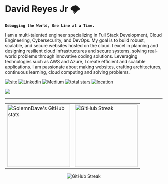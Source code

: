 # David Reyes Jr 🌩️

**`Debugging the World, One Line at a Time.`**

I am a multi-talented engineer specializing in Full Stack Development, Cloud Engineering, Cybersecurity, and DevOps. My goal is to build robust, scalable, and secure websites hosted on the cloud. I excel in planning and designing resilient cloud infrastructures and secure systems, solving real-world problems through innovative coding solutions. Leveraging technologies such as AWS and Azure, I create efficient and scalable applications. I am passionate about making websites, crafting architectures, continuous learning, cloud  computing and solving problems.

<p align="left">
    <a href="">
        <img alt="site" title="Portfolio" src="https://custom-icon-badges.demolab.com/badge/-SolemnDave.cloud-silver?style=for-the-badge&logo=mention&logoColor=black"/></a>
    <a href="https://www.linkedin.com/in/davereyjr/">
        <img alt="LinkedIn" title="LinkedIn" src="https://custom-icon-badges.demolab.com/badge/-LinkedIn-blue?style=for-the-badge&logo=linkedin&logoColor=white"/></a>
    <a href="https://medium.com/@solemn_dave">
        <img alt="Medium" title="Medium" src="https://custom-icon-badges.demolab.com/badge/-Medium-black?style=for-the-badge&logo=medium&logoColor=white"/></a>
    <a href="https://resume.solemndave.com/">
        <img alt="total stars" title="Total stars on GitHub" src="https://custom-icon-badges.demolab.com/github/stars/SolemnDave?color=55960c&style=for-the-badge&labelColor=488207&logo=star"/></a>
    <a href="https://github.com/AlfonsoJohn?tab=repositories&sort=stargazers">
        <img alt="location" title="Location" src="https://custom-icon-badges.demolab.com/badge/New York-USA-blue?style=for-the-badge&logo=location&logoColor=red"/></a>
</p>

![](https://komarev.com/ghpvc/?username=SolemnDave&style=plastic)

---
<table>
  <tr>
    <td>
      <img alt="SolemnDave's GitHub stats" src="https://github-readme-stats.vercel.app/api?username=SolemnDave&show_icons=true&hide=contribs&rank_icon=github&theme=chartreuse-dark"  style="height: 200px; width: auto;" />
    </td>
    <td>
      <img alt="GitHub Streak" src="https://github-readme-stats.vercel.app/api/top-langs/?username=SolemnDave&layout=compact&theme=chartreuse-dark"  style="height: 200px; width: auto;" />
    </td>
  </tr>
</table>

<div align="center">
  <img src="https://streak-stats.demolab.com?user=SolemnDave&theme=chartreuse-dark" alt="GitHub Streak">
</div>






